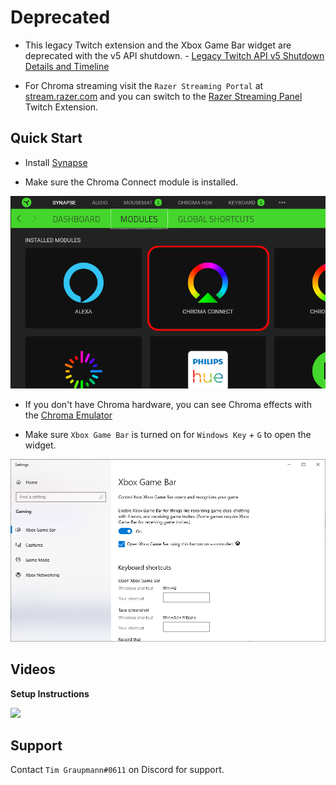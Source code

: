 # Deprecated

* This legacy Twitch extension and the Xbox Game Bar widget are deprecated with the v5 API shutdown. - [Legacy Twitch API v5 Shutdown Details and Timeline](https://blog.twitch.tv/en/2021/07/15/legacy-twitch-api-v5-shutdown-details-and-timeline/)

* For Chroma streaming visit the `Razer Streaming Portal` at [stream.razer.com](https://stream.razer.com) and you can switch to the [Razer Streaming Panel](https://dashboard.twitch.tv/extensions/5z0l5bgwb0r0xcqritj8leqgo06l9j) Twitch Extension.

## Quick Start ##

* Install [Synapse](https://www.razer.com/synapse-3)

* Make sure the Chroma Connect module is installed.

![image_28](images/image_28.png)

* If you don't have Chroma hardware, you can see Chroma effects with the [Chroma Emulator](https://github.com/razerofficial/ChromaEmulator)

* Make sure `Xbox Game Bar` is turned on for `Windows Key` + `G` to open the widget.

![image_29](images/image_29.png)


## Videos ##

**Setup Instructions**

<a target="_blank" href="https://youtu.be/Uv17xAoWpPo"><img src="https://img.youtube.com/vi/Uv17xAoWpPo/0.jpg"></a>

## Support

Contact `Tim Graupmann#0611` on Discord for support.
